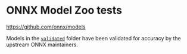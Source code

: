 # ONNX Model Zoo tests

https://github.com/onnx/models

Models in the [`validated`](./validated/) folder have been validated for
accuracy by the upstream ONNX maintainers.
